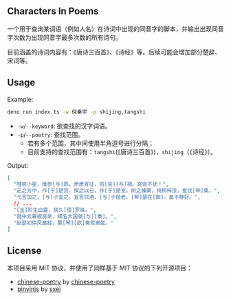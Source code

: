 ## Characters In Poems

一个用于查询某词语（例如人名）在诗词中出现的同音字的脚本，并输出出现同音字次数为出现同音字最多次数的所有诗句。

目前涵盖的诗词内容有：《唐诗三百首》、《诗经》等。后续可能会增加部分楚辞、宋词等。

## Usage

Example:

```bash
deno run index.ts -w 倪秦宇 -p shijing,tangshi
```

- `-w`/`--keyword`: 欲查找的汉字词语。
- `-p`/`--poetry`: 查找范围。
    - 若有多个范围，其中间使用半角逗号进行分隔；
    - 目前支持的查找范围有：`tangshi`(《唐诗三百首》)，`shijing`（《诗经》）。

Output:

```json
[
  "嘒彼小星，维参[与]昴。肃肃宵征，抱[衾][与]裯。寔命不犹！",
  "定之方中，作[于]楚宫。揆之以日，作[于]楚室。树之榛栗，椅桐梓漆，爰伐[琴]桑。",
  "弋言加之，[与]子宜之。宜言饮酒，[与]子偕老。[琴]瑟在[御]，莫不静好。",
  // ...
  "[玉]阶生白露，夜久[侵]罗袜。",
  "就中云幕椒房亲，赐名大国虢[与][秦]。",
  "赵瑟初停凤凰柱，蜀[琴][欲]奏鸳鸯弦。"
]
```

## License

本项目采用 MIT 协议，并使用了同样基于 MIT 协议的下列开源项目：

- [chinese-poetry](https://github.com/chinese-poetry/chinese-poetry) by [chinese-poetry](https://github.com/chinese-poetry)
- [pinyinjs](https://github.com/sxei/pinyinjs) by [sxei](https://github.com/sxei)
